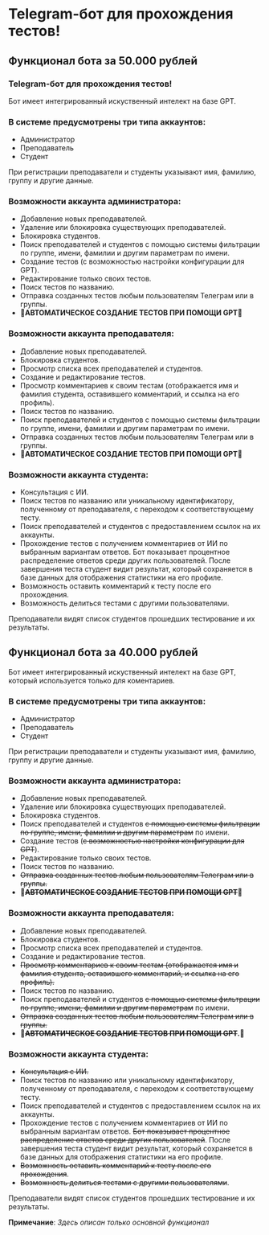 # Telegram-бот для прохождения тестов!

## Функционал бота за 50.000 рублей

### Telegram-бот для прохождения тестов!

Бот имеет интегрированный искуственный интелект на базе GPT.

### В системе предусмотрены три типа аккаунтов:
- Администратор
- Преподаватель
- Студент

При регистрации преподаватели и студенты указывают имя, фамилию, группу и другие данные.

### Возможности аккаунта администратора:
- Добавление новых преподавателей.
- Удаление или блокировка существующих преподавателей.
- Блокировка студентов.
- Поиск преподавателей и студентов с помощью системы фильтрации по группе, имени, фамилии и другим параметрам по имени.
- Создание тестов (с возможностью настройки конфигурации для GPT).
- Редактирование только своих тестов.
- Поиск тестов по названию.
- Отправка созданных тестов любым пользователям Телеграм или в группы.
- 🤯**АВТОМАТИЧЕСКОЕ СОЗДАНИЕ ТЕСТОВ ПРИ ПОМОЩИ GPT**🤯

### Возможности аккаунта преподавателя:
- Добавление новых преподавателей.
- Блокировка студентов.
- Просмотр списка всех преподавателей и студентов.
- Создание и редактирование тестов.
- Просмотр комментариев к своим тестам (отображается имя и фамилия студента, оставившего комментарий, и ссылка на его профиль).
- Поиск тестов по названию.
- Поиск преподавателей и студентов с помощью системы фильтрации по группе, имени, фамилии и другим параметрам по имени.
- Отправка созданных тестов любым пользователям Телеграм или в группы.
- 🤯**АВТОМАТИЧЕСКОЕ СОЗДАНИЕ ТЕСТОВ ПРИ ПОМОЩИ GPT**🤯

### Возможности аккаунта студента:
- Консультация с ИИ.
- Поиск тестов по названию или уникальному идентификатору, полученному от преподавателя, с переходом к соответствующему тесту.
- Поиск преподавателей и студентов с предоставлением ссылок на их аккаунты.
- Прохождение тестов с получением комментариев от ИИ по выбранным вариантам ответов. Бот показывает процентное распределение ответов среди других пользователей. После завершения теста студент видит результат, который сохраняется в базе данных для отображения статистики на его профиле.
- Возможность оставить комментарий к тесту после его прохождения.
- Возможность делиться тестами с другими пользователями.

Преподаватели видят список студентов прошедших тестирование и их результаты.


## Функционал бота за 40.000 рублей
Бот имеет интегрированный искуственный интелект на базе GPT, который используется только для коментариев.

### В системе предусмотрены три типа аккаунтов:
- Администратор
- Преподаватель
- Студент

При регистрации преподаватели и студенты указывают имя, фамилию, группу и другие данные.

### Возможности аккаунта администратора:
- Добавление новых преподавателей.
- Удаление или блокировка существующих преподавателей.
- Блокировка студентов.
- Поиск преподавателей и студентов ~~с помощью системы фильтрации по группе, имени, фамилии и другим параметрам~~ по имени.
- Создание тестов (~~с возможностью настройки конфигурации для GPT~~).
- Редактирование только своих тестов.
- Поиск тестов по названию.
- ~~Отправка созданных тестов любым пользователям Телеграм или в группы.~~
- 🤯**~~АВТОМАТИЧЕСКОЕ СОЗДАНИЕ ТЕСТОВ ПРИ ПОМОЩИ GPT~~**🤯

### Возможности аккаунта преподавателя:
- Добавление новых преподавателей.
- Блокировка студентов.
- Просмотр списка всех преподавателей и студентов.
- Создание и редактирование тестов.
- ~~Просмотр комментариев к своим тестам (отображается имя и фамилия студента, оставившего комментарий, и ссылка на его профиль).~~
- Поиск тестов по названию.
- Поиск преподавателей и студентов ~~с помощью системы фильтрации по группе, имени, фамилии и другим параметрам~~ по имени.
- ~~Отправка созданных тестов любым пользователям Телеграм или в группы.~~
- 🤯**~~АВТОМАТИЧЕСКОЕ СОЗДАНИЕ ТЕСТОВ ПРИ ПОМОЩИ GPT~~.**🤯

### Возможности аккаунта студента:
- ~~Консультация с ИИ.~~
- Поиск тестов по названию или уникальному идентификатору, полученному от преподавателя, с переходом к соответствующему тесту.
- Поиск преподавателей и студентов с предоставлением ссылок на их аккаунты.
- Прохождение тестов с получением комментариев от ИИ по выбранным вариантам ответов. ~~Бот показывает процентное распределение ответов среди других пользователей~~. После завершения теста студент видит результат, который сохраняется в базе данных для отображения статистики на его профиле.
- ~~Возможность оставить комментарий к тесту после его прохождения~~.
- ~~Возможность делиться тестами с другими пользователями~~.

Преподаватели видят список студентов прошедших тестирование и их результаты.

**Примечание**: _Здесь описан только основной функционал_